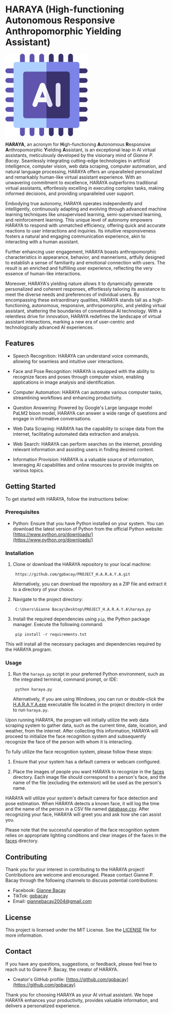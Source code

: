 # HARAYA (High-functioning Autonomous Responsive Anthropomorphic Yielding Assistant)

![HARAYA Logo](ai.png)

**HARAYA**, an acronym for **H**igh-functioning **A**utonomous **R**esponsive **A**nthropomorphic **Y**ielding **A**ssistant, is an exceptional leap in AI virtual assistants, meticulously developed by the visionary mind of *Gianne P. Bacay*. Seamlessly integrating cutting-edge technologies in artificial intelligence, computer vision, web data scraping, computer automation, and natural language processing, HARAYA offers an unparalleled personalized and remarkably human-like virtual assistant experience. With an unwavering commitment to excellence, HARAYA outperforms traditional virtual assistants, effortlessly excelling in executing complex tasks, making informed decisions, and providing unparalleled user support.

Embodying true autonomy, HARAYA operates independently and intelligently, continuously adapting and evolving through advanced machine learning techniques like unsupervised learning, semi-supervised learning, and reinforcement learning. This unique level of autonomy empowers HARAYA to respond with unmatched efficiency, offering quick and accurate reactions to user interactions and inquiries. Its intuitive responsiveness fosters a natural and engaging communication experience, akin to interacting with a human assistant.

Further enhancing user engagement, HARAYA boasts anthropomorphic characteristics in appearance, behavior, and mannerisms, artfully designed to establish a sense of familiarity and emotional connection with users. The result is an enriched and fulfilling user experience, reflecting the very essence of human-like interactions.

Moreover, HARAYA's yielding nature allows it to dynamically generate personalized and coherent responses, effortlessly tailoring its assistance to meet the diverse needs and preferences of individual users. By encompassing these extraordinary qualities, HARAYA stands tall as a high-functioning, autonomous, responsive, anthropomorphic, and yielding virtual assistant, shattering the boundaries of conventional AI technology. With a relentless drive for innovation, HARAYA redefines the landscape of virtual assistant interactions, marking a new era of user-centric and technologically advanced AI experiences.

## Features

- Speech Recognition: HARAYA can understand voice commands, allowing for seamless and intuitive user interactions.

- Face and Pose Recognition: HARAYA is equipped with the ability to recognize faces and poses through computer vision, enabling applications in image analysis and identification.

- Computer Automation: HARAYA can automate various computer tasks, streamlining workflows and enhancing productivity.

- Question Answering: Powered by Google's Large language model PaLM2 bison model, HARAYA can answer a wide range of questions and engage in informative conversations.

- Web Data Scraping: HARAYA has the capability to scrape data from the internet, facilitating automated data extraction and analysis.

- Web Search: HARAYA can perform searches on the internet, providing relevant information and assisting users in finding desired content.

- Information Provision: HARAYA is a valuable source of information, leveraging AI capabilities and online resources to provide insights on various topics.

## Getting Started

To get started with HARAYA, follow the instructions below:

### Prerequisites

- Python: Ensure that you have Python installed on your system. You can download the latest version of Python from the official Python website: [https://www.python.org/downloads/](https://www.python.org/downloads/)

### Installation

1. Clone or download the HARAYA repository to your local machine:

        https://github.com/gpbacay/PROJECT_H.A.R.A.Y.A.git

   Alternatively, you can download the repository as a ZIP file and extract it to a directory of your choice.

2. Navigate to the project directory:

        C:\Users\Gianne Bacay\Desktop\PROJECT_H.A.R.A.Y.A\haraya.py

3. Install the required dependencies using `pip`, the Python package manager. Execute the following command:

        pip install -r requirements.txt

This will install all the necessary packages and dependencies required by the HARAYA program.

### Usage

1. Run the `haraya.py` script in your preferred Python environment, such as the integrated terminal, command prompt, or IDE:

        python haraya.py

   Alternatively, if you are using Windows, you can run or double-click the [H.A.R.A.Y.A.exe](H.A.R.A.Y.A.exe) executable file located in the project directory in order to run `haraya.py`.

Upon running HARAYA, the program will initially utilize the web data scraping system to gather data, such as the current time, date, location, and weather, from the internet. After collecting this information, HARAYA will proceed to initialize the face recognition system and subsequently recognize the face of the person with whom it is interacting.

To fully utilize the face recognition system, please follow these steps:

1. Ensure that your system has a default camera or webcam configured.

2. Place the images of people you want HARAYA to recognize in the [faces](./faces) directory. Each image file should correspond to a person's face, and the name of the file (excluding the extension) will be used as the person's name.

HARAYA will utilize your system's default camera for face detection and pose estimation. When HARAYA detects a known face, it will log the time and the name of the person in a CSV file named [database.csv](database.csv). After recognizing your face, HARAYA will greet you and ask how she can assist you.

Please note that the successful operation of the face recognition system relies on appropriate lighting conditions and clear images of the faces in the [faces](./faces) directory.


## Contributing

Thank you for your interest in contributing to the HARAYA project! Contributions are welcome and encouraged. Please contact Gianne P. Bacay through the following channels to discuss potential contributions:

- Facebook: [Gianne Bacay](https://www.facebook.com/giannebacay)
- TikTok: [gpbacay](https://www.tiktok.com/@gpbacay)
- Email: giannebacay2004@gmail.com

## License

This project is licensed under the MIT License. See the [LICENSE](LICENSE) file for more information.

## Contact

If you have any questions, suggestions, or feedback, please feel free to reach out to Gianne P. Bacay, the creator of HARAYA.

- Creator's GitHub profile: [https://github.com/gpbacay](https://github.com/gpbacay)

Thank you for choosing HARAYA as your AI virtual assistant. We hope HARAYA enhances your productivity, provides valuable information, and delivers a personalized experience.


